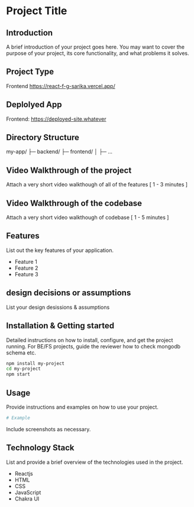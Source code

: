 # Project Title

## Introduction
A brief introduction of your project goes here. You may want to cover the purpose of your project, its core functionality, and what problems it solves.

## Project Type
Frontend https://react-f-g-sarika.vercel.app/

## Deplolyed App
Frontend: https://deployed-site.whatever
## Directory Structure
my-app/
├─ backend/
├─ frontend/
│  ├─ ...

## Video Walkthrough of the project
Attach a very short video walkthough of all of the features [ 1 - 3 minutes ]

## Video Walkthrough of the codebase
Attach a very short video walkthough of codebase [ 1 - 5 minutes ]

## Features
List out the key features of your application.

- Feature 1
- Feature 2
- Feature 3

## design decisions or assumptions
List your design desissions & assumptions

## Installation & Getting started
Detailed instructions on how to install, configure, and get the project running. For BE/FS projects, guide the reviewer how to check mongodb schema etc.

```bash
npm install my-project
cd my-project
npm start
```

## Usage
Provide instructions and examples on how to use your project.

```bash
# Example
```

Include screenshots as necessary.



## Technology Stack
List and provide a brief overview of the technologies used in the project.

- Reactjs
- HTML
- CSS
- JavaScript
- Chakra UI